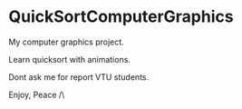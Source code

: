 # QuickSortComputerGraphics

My computer graphics project.

Learn quicksort with animations. 

Dont ask me for report VTU students. 

Enjoy, Peace /\
